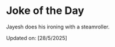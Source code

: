 # Joke of the Day

<!-- #joke -->
Jayesh does his ironing with a steamroller.

Updated on: [28/5/2025]
<!-- #jokeEnd -->